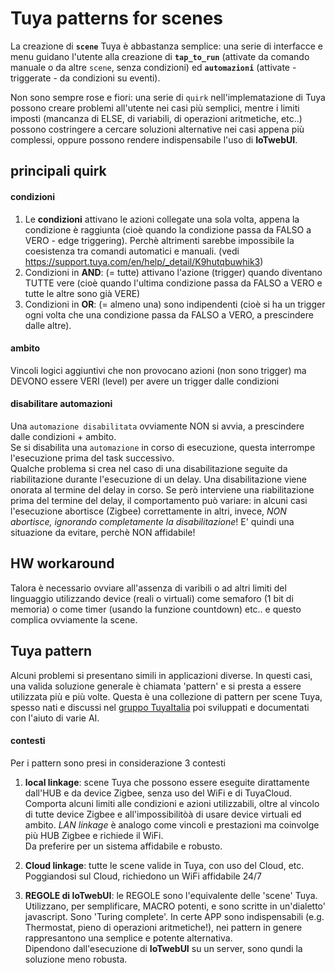 # Tuya patterns for scenes

La creazione di **`scene`** Tuya è abbastanza semplice: una serie di interfacce e menu guidano l'utente alla creazione di **`tap_to_run`** (attivate da comando manuale o da altre `scene`, senza condizioni)   ed **`automazioni`** (attivate - triggerate - da condizioni su eventi). 

Non sono sempre rose e fiori: una serie di `quirk` nell'implematazione di Tuya possono creare problemi all'utente nei casi più semplici, mentre i limiti imposti (mancanza di ELSE, di variabili, di operazioni aritmetiche, etc..) possono costringere a cercare soluzioni alternative nei casi appena più complessi, oppure possono rendere indispensabile l'uso di **IoTwebUI**.

## principali quirk

#### condizioni
1) Le **condizioni** attivano le azioni collegate una sola volta, appena la condizione è raggiunta (cioè quando la condizione passa da FALSO a VERO - edge triggering). Perchè altrimenti sarebbe impossibile la coesistenza tra comandi automatici e manuali. (vedi https://support.tuya.com/en/help/_detail/K9hutqbuwhik3)
2) Condizioni in **AND**: (= tutte) attivano l'azione (trigger) quando diventano TUTTE vere (cioè quando l'ultima condizione passa da FALSO a VERO e tutte le altre sono già VERE)
3) Condizioni in **OR**: (= almeno una) sono indipendenti (cioè si ha un trigger ogni volta che una condizione passa da FALSO a VERO, a prescindere dalle altre). 

#### ambito
Vincoli logici aggiuntivi che non provocano azioni (non sono trigger) ma DEVONO essere VERI (level) per avere un trigger dalle condizioni

#### disabilitare automazioni
Una `automazione disabilitata`  ovviamente NON si avvia, a prescindere dalle condizioni + ambito.<br>
Se si disabilita una `automazione` in corso di esecuzione, questa interrompe l'esecuzione prima del task successivo.<br>
Qualche problema si crea nel caso di una disabilitazione seguite da riabilitazione durante l'esecuzione di un delay. Una disabilitazione viene onorata al termine del delay in corso. Se però interviene una riabilitazione prima del termine del delay, il comportamento può variare: in alcuni casi l'esecuzione abortisce (Zigbee) correttamente in altri, invece, _NON abortisce, ignorando completamente la disabilitazione_! E' quindi una situazione da evitare, perchè NON affidabile!

## HW workaround
Talora è necessario ovviare all'assenza di varibili o ad altri limiti del linguaggio utilizzando device (reali o virtuali) come semaforo (1 bit di memoria) o come timer (usando la funzione countdown) etc.. e questo complica ovviamente la scene.

## Tuya pattern
Alcuni problemi si presentano simili in applicazioni diverse. In questi casi, una valida soluzione generale è chiamata 'pattern' e si presta a essere utilizzata più e più volte.
Questa è una collezione di pattern per scene Tuya, spesso nati e discussi nel [gruppo TuyaItalia](https://www.facebook.com/groups/tuyaitalia?locale=it_IT) poi sviluppati e documentati con l'aiuto di varie AI.

#### contesti
Per i pattern sono presi in considerazione 3 contesti

1) **local linkage**: scene Tuya che possono essere eseguite dirattamente dall'HUB e da device Zigbee, senza uso del WiFi e di TuyaCloud. Comporta alcuni limiti alle condizioni e azioni utilizzabili, oltre al vincolo di tutte device Zigbee e all'impossibilitòà di usare device virtuali ed ambito. _LAN linkage_ è analogo come vincoli e prestazioni ma coinvolge più HUB Zigbee e richiede il WiFi.<br>
Da preferire per un sistema affidabile e robusto.

2) **Cloud linkage**: tutte le scene valide in Tuya, con uso del Cloud, etc. <br>
Poggiandosi sul Cloud, richiedono un WiFi affidabile 24/7

3) **REGOLE di IoTwebUI**: le REGOLE sono l'equivalente delle 'scene' Tuya. Utilizzano, per semplificare, MACRO potenti, e sono scritte in un'dialetto' javascript. Sono 'Turing complete'. In certe APP sono indispensabili (e.g. Thermostat, pieno di operazioni aritmetiche!), nei pattern in genere rappresantono una semplice e potente alternativa. <br>
Dipendono dall'esecuzione di **IoTwebUI** su un server, sono qundi la soluzione meno robusta. 
